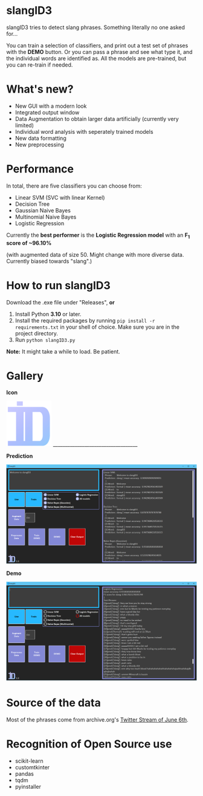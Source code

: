 # slangID3

slangID3 tries to detect slang phrases. Something literally no one asked for...

You can train a selection of classifiers, and print out a test set of phrases with the **DEMO** button.
Or you can pass a phrase and see what type it, and the individual words are identified as. All the models are pre-trained, but you can re-train if needed.

# What's new?

* New GUI with a modern look
* Integrated output window
* Data Augmentation to obtain larger data artificially (currently very limited)
* Individual word analysis with seperately trained models
* New data formatting
* New preprocessing

# Performance
In total, there are five classifiers you can choose from:

* Linear SVM (SVC with linear Kernel)
* Decision Tree
* Gaussian Naive Bayes
* Multinomial Naive Bayes
* Logistic Regression

Currently the **best performer** is the **Logistic Regression model** with an **F<sub>1</sub> score of ~96.10%**

(with augmented data of size 50. Might change with more diverse data. Currently biased towards "slang".)

# How to run slangID3

Download the .exe file under "Releases", **or**

1. Install Python **3.10** or later.
2. Install the required packages by running `pip install -r requirements.txt` in your shell of choice. Make sure you are in the project directory.
3. Run `python slangID3.py`

**Note:** It might take a while to load. Be patient.


# Gallery


**Icon**

<img src='https://raw.githubusercontent.com/m4cit/slangID3/main/misc/gallery/slangID3_icon.png' height="120">
___________________________________

**Prediction**

<img src='https://raw.githubusercontent.com/m4cit/slangID3/main/misc/gallery/slangID3_pred.png' width="900">


**Demo**

<img src='https://raw.githubusercontent.com/m4cit/slangID3/main/misc/gallery/slangID3_dm.png' width="900">


# Source of the data

Most of the phrases come from archive.org's [Twitter Stream of June 6th](https://archive.org/details/archiveteam-twitter-stream-2021-06).

# Recognition of Open Source use

* scikit-learn
* customtkinter
* pandas
* tqdm
* pyinstaller

